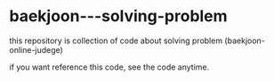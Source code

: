 # baekjoon---solving-problem

this repository is collection of code about solving problem (baekjoon-online-judege)

if you want reference this code, see the code anytime.
